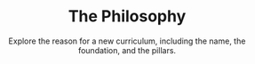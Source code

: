 ---
title: The Philosophy
subtitle: Explore the reason for a new curriculum, including the name, the foundation, and the pillars.
video:
  - src: https://sabbath-school-resources-assets.adventech.io/en/aij/aij-training-videos/assets/en-aij-the-philosophy.mp4
    title: The Philosophy
    thumbnail: https://sabbath-school-resources-assets.adventech.io/en/aij/aij-training-videos/02-the-philosophy/cover.png
    hls: https://jstre.am/videos/jsv:dy9MKEsYSzb/hls/main.m3u8
---